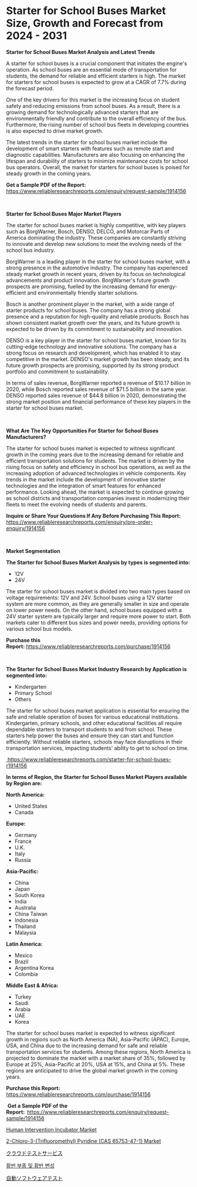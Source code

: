 <p><h1>Starter for School Buses Market Size, Growth and Forecast from 2024 - 2031</h1></p><p><strong>Starter for School Buses Market Analysis and Latest Trends</strong></p>
<p><p>A starter for school buses is a crucial component that initiates the engine's operation. As school buses are an essential mode of transportation for students, the demand for reliable and efficient starters is high. The market for starters for school buses is expected to grow at a CAGR of 7.7% during the forecast period.</p><p>One of the key drivers for this market is the increasing focus on student safety and reducing emissions from school buses. As a result, there is a growing demand for technologically advanced starters that are environmentally friendly and contribute to the overall efficiency of the bus. Furthermore, the rising number of school bus fleets in developing countries is also expected to drive market growth.</p><p>The latest trends in the starter for school buses market include the development of smart starters with features such as remote start and diagnostic capabilities. Manufacturers are also focusing on enhancing the lifespan and durability of starters to minimize maintenance costs for school bus operators. Overall, the market for starters for school buses is poised for steady growth in the coming years.</p></p>
<p><strong>Get a Sample PDF of the Report:&nbsp;</strong> <a href="https://www.reliableresearchreports.com/enquiry/request-sample/1914156">https://www.reliableresearchreports.com/enquiry/request-sample/1914156</a></p>
<p>&nbsp;</p>
<p><strong>Starter for School Buses Major Market Players</strong></p>
<p><p>The starter for school buses market is highly competitive, with key players such as BorgWarner, Bosch, DENSO, DELCO, and Motorcar Parts of America dominating the industry. These companies are constantly striving to innovate and develop new solutions to meet the evolving needs of the school bus industry.</p><p>BorgWarner is a leading player in the starter for school buses market, with a strong presence in the automotive industry. The company has experienced steady market growth in recent years, driven by its focus on technological advancements and product innovation. BorgWarner's future growth prospects are promising, fuelled by the increasing demand for energy-efficient and environmentally friendly starter solutions.</p><p>Bosch is another prominent player in the market, with a wide range of starter products for school buses. The company has a strong global presence and a reputation for high-quality and reliable products. Bosch has shown consistent market growth over the years, and its future growth is expected to be driven by its commitment to sustainability and innovation.</p><p>DENSO is a key player in the starter for school buses market, known for its cutting-edge technology and innovative solutions. The company has a strong focus on research and development, which has enabled it to stay competitive in the market. DENSO's market growth has been steady, and its future growth prospects are promising, supported by its strong product portfolio and commitment to sustainability.</p><p>In terms of sales revenue, BorgWarner reported a revenue of $10.17 billion in 2020, while Bosch reported sales revenue of $71.5 billion in the same year. DENSO reported sales revenue of $44.8 billion in 2020, demonstrating the strong market position and financial performance of these key players in the starter for school buses market.</p></p>
<p>&nbsp;</p>
<p><strong>What Are The Key Opportunities For Starter for School Buses Manufacturers?</strong></p>
<p><p>The starter for school buses market is expected to witness significant growth in the coming years due to the increasing demand for reliable and efficient transportation solutions for students. The market is driven by the rising focus on safety and efficiency in school bus operations, as well as the increasing adoption of advanced technologies in vehicle components. Key trends in the market include the development of innovative starter technologies and the integration of smart features for enhanced performance. Looking ahead, the market is expected to continue growing as school districts and transportation companies invest in modernizing their fleets to meet the evolving needs of students and parents.</p></p>
<p><strong>Inquire or Share Your Questions If Any Before Purchasing This Report:</strong> <a href="https://www.reliableresearchreports.com/enquiry/pre-order-enquiry/1914156">https://www.reliableresearchreports.com/enquiry/pre-order-enquiry/1914156</a></p>
<p>&nbsp;</p>
<p><strong>Market Segmentation</strong></p>
<p><strong>The Starter for School Buses Market Analysis by types is segmented into:</strong></p>
<p><ul><li>12V</li><li>24V</li></ul></p>
<p><p>The starter for school buses market is divided into two main types based on voltage requirements: 12V and 24V. School buses using a 12V starter system are more common, as they are generally smaller in size and operate on lower power needs. On the other hand, school buses equipped with a 24V starter system are typically larger and require more power to start. Both markets cater to different bus sizes and power needs, providing options for various school bus models.</p></p>
<p><strong>Purchase this Report:&nbsp;</strong><a href="https://www.reliableresearchreports.com/purchase/1914156">https://www.reliableresearchreports.com/purchase/1914156</a></p>
<p>&nbsp;</p>
<p><strong>The Starter for School Buses Market Industry Research by Application is segmented into:</strong></p>
<p><ul><li>Kindergarten</li><li>Primary School</li><li>Others</li></ul></p>
<p><p>The starter for school buses market application is essential for ensuring the safe and reliable operation of buses for various educational institutions. Kindergarten, primary schools, and other educational facilities all require dependable starters to transport students to and from school. These starters help power the buses and ensure they can start and function efficiently. Without reliable starters, schools may face disruptions in their transportation services, impacting students' ability to get to school on time.</p></p>
<p><a href="https://www.reliableresearchreports.com/starter-for-school-buses-r1914156">&nbsp;https://www.reliableresearchreports.com/starter-for-school-buses-r1914156</a></p>
<p><strong>In terms of Region, the Starter for School Buses Market Players available by Region are:</strong></p>
<p>
    <p> <strong> North America: </strong>
        <ul>
            <li>United States</li>
            <li>Canada</li>
        </ul>
        </p> 
    <p> <strong> Europe: </strong>
        <ul>
            <li>Germany</li>
            <li>France</li>
            <li>U.K.</li>
            <li>Italy</li>
            <li>Russia</li>
        </ul>
        </p> 
    <p> <strong> Asia-Pacific: </strong>
        <ul>
            <li>China</li>
            <li>Japan</li>
            <li>South Korea</li>
            <li>India</li>
            <li>Australia</li>
            <li>China Taiwan</li>
            <li>Indonesia</li>
            <li>Thailand</li>
            <li>Malaysia</li>
        </ul>
        </p> 
    <p> <strong> Latin America: </strong>
        <ul>
            <li>Mexico</li>
            <li>Brazil</li>
            <li>Argentina Korea</li>
            <li>Colombia</li>
        </ul>
        </p> 
    <p> <strong> Middle East & Africa: </strong>
        <ul>
            <li>Turkey</li>
            <li>Saudi</li>
            <li>Arabia</li>
            <li>UAE</li>
            <li>Korea</li>
        </ul>
    </p>
    </p>
<p><p>The starter for school buses market is expected to witness significant growth in regions such as North America (NA), Asia-Pacific (APAC), Europe, USA, and China due to the increasing demand for safe and reliable transportation services for students. Among these regions, North America is projected to dominate the market with a market share of 35%, followed by Europe at 25%, Asia-Pacific at 20%, USA at 15%, and China at 5%. These regions are anticipated to drive the global market growth in the coming years.</p></p>
<p><strong>Purchase this Report: </strong><a href="https://www.reliableresearchreports.com/purchase/1914156">https://www.reliableresearchreports.com/purchase/1914156</a></p>
<p>&nbsp;<strong>Get a Sample PDF of the Report:&nbsp;&nbsp;</strong><a href="https://www.reliableresearchreports.com/enquiry/request-sample/1914156">https://www.reliableresearchreports.com/enquiry/request-sample/1914156</a></p>
<p><strong></strong></p>
<p><p><a href="https://github.com/jerrycopelandthomaswsqd8q/Market-Research-Report-List-2/blob/main/human-intervention-incubator-market.md">Human Intervention Incubator Market</a></p><p><a href="https://issuu.com/reportprime-2/docs/2-chloro-3-trifluoromethyl-pyridine-cas-65753-47-1">2-Chloro-3-(Trifluoromethyl) Pyridine (CAS 65753-47-1) Market</a></p><p><a href="https://github.com/Sophiaard2003/Market-Research-Report-List-1/blob/main/552878144987.md">クラウドテストサービス</a></p><p><a href="https://github.com/camron674/Market-Research-Report-List-1/blob/main/624677440909.md">황반 부종 및 황반 변성</a></p><p><a href="https://github.com/hilmi-2a/Market-Research-Report-List-1/blob/main/693803444986.md">自動ソフトウェアテスト</a></p></p>